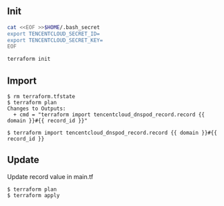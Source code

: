 ## Init

```sh
cat <<EOF >>$HOME/.bash_secret
export TENCENTCLOUD_SECRET_ID=
export TENCENTCLOUD_SECRET_KEY=
EOF

terraform init
```

## Import

```
$ rm terraform.tfstate
$ terraform plan
Changes to Outputs:
  + cmd = "terraform import tencentcloud_dnspod_record.record {{ domain }}#{{ record_id }}"

$ terraform import tencentcloud_dnspod_record.record {{ domain }}#{{ record_id }}
```

## Update

Update record value in main.tf

```
$ terraform plan
$ terraform apply
```

